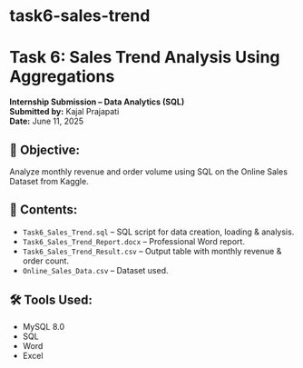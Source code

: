 # task6-sales-trend

# Task 6: Sales Trend Analysis Using Aggregations

**Internship Submission – Data Analytics (SQL)**  
**Submitted by:** Kajal Prajapati  
**Date:** June 11, 2025

## 📌 Objective:
Analyze monthly revenue and order volume using SQL on the Online Sales Dataset from Kaggle.

## 📂 Contents:
- `Task6_Sales_Trend.sql` – SQL script for data creation, loading & analysis.
- `Task6_Sales_Trend_Report.docx` – Professional Word report.
- `Task6_Sales_Trend_Result.csv` – Output table with monthly revenue & order count.
- `Online_Sales_Data.csv` – Dataset used.

## 🛠️ Tools Used:
- MySQL 8.0
- SQL
- Word
- Excel

